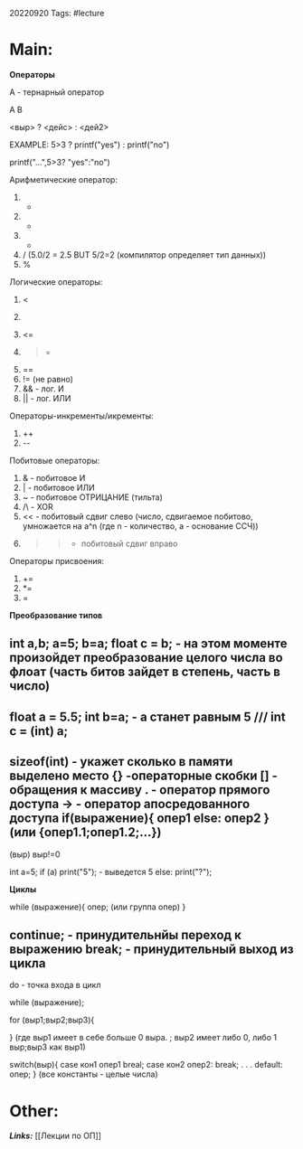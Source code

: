 20220920
Tags: #lecture 

# Main:
__Операторы__

<On> A - тернарный оператор

A <on> B

<выр> ? <дейс> : <дей2>

EXAMPLE:    5>3 ? printf("yes") : printf("no")


printf("...",5>3? "yes":"no")

Арифметические оператор:
1) +
2) -
3) *
4) /   (5.0/2 = 2.5  BUT 5/2=2   (компилятор определяет тип данных))
5) %

Логические операторы:
1) <
2) >
3) <=
3) >=
4) ==
5) != (не равно)
6) && - лог. И
7) || - лог. ИЛИ

Операторы-инкременты/икременты:
1) ++
2) --

Побитовые операторы:
1) & - побитовое И
2) | - побитовое ИЛИ 
3) ~ - побитовое ОТРИЦАНИЕ (тильта)
4) /\ - XOR
5) << - побитовый сдвиг слево (число, сдвигаемое побитово, умножается на a^n (где n - количество, а - основание ССЧ))
6) >> - побитовый сдвиг вправо

 Операторы присвоения:
1) +=
2) *=
3) =


__Преобразование типов__

int a,b;
a=5;
b=a;
float c = b; - на этом моменте произойдет преобразование целого числа во флоат (часть битов зайдет в степень, часть в число)
--------
float a = 5.5;
int b=a; - a станет равным 5
///
int c = (int) a;
--------
sizeof(int) - укажет сколько в памяти выделено место
{} -операторные скобки
[] - обращения к массиву
. - оператор прямого доступа
-> - оператор апосредованного доступа
if(выражение){
	опер1
else: 
	опер2
}
(или {опер1.1;опер1.2;...})
------------
(выр) выр!=0

int a=5;
if (a)
	print("5"); - выведется 5
else:
	print("?");


__Циклы__

while (выражение){
	опер; (или группа опер)
}

continue; - принудительнйы переход к выражению
break; - принудительный выход из цикла
----
do - точка входа в цикл

while (выражение);

for (выр1;выр2;выр3){

}
(где выр1 имеет в себе больше 0 выра. ; выр2 имеет либо 0, либо 1 выр;выр3 как выр1)   

switch(выр){
case кон1
	опер1
	breal;
case кон2
	опер2:
	break;
.
.
.
default: опер;
}
(все константы - целые числа)
# Other:

***Links:*** [[Лекции по ОП]] 